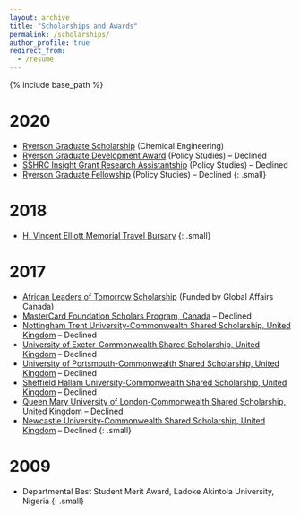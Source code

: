 ```yaml
---
layout: archive
title: "Scholarships and Awards"
permalink: /scholarships/
author_profile: true
redirect_from:
  - /resume
---
```


{% include base_path %}

2020
======
* [Ryerson Graduate Scholarship](https://www.ryerson.ca/graduate/future-students/financing-your-studies/scholarships-awards/) (Chemical Engineering) 
* [Ryerson Graduate Development Award](https://www.ryerson.ca/graduate/future-students/financing-your-studies/scholarships-awards/ryerson-graduate-development/#:~:text=A%20Ryerson%20Graduate%20Development%20Award%20%28RGDA%29%20is%20a,non-merit-based%20award%20provided%20by%20an%20individual%20graduate%20program) (Policy Studies) – Declined
*	[SSHRC Insight Grant Research Assistantship](https://www.ryerson.ca/research/news-events/2020/07/sshrc-grants/) (Policy Studies) – Declined
* [Ryerson Graduate Fellowship](https://www.ryerson.ca/graduate/future-students/financing-your-studies/scholarships-awards/ryerson-graduate-fellowships/) (Policy Studies) – Declined
{: .small}

2018
======
* [H. Vincent Elliott Memorial Travel Bursary](https://gs.mcmaster.ca/program/health-and-society/#nav-scholarships)
{: .small}

2017
======
 * [African Leaders of Tomorrow Scholarship](https://cbie.ca/what-we-do/current-programs/african-leaders-of-tomorrow/) (Funded by Global Affairs Canada)
 * [MasterCard Foundation Scholars Program, Canada](https://mastercardfdn.org/all/scholars/) – Declined
 * [Nottingham Trent University-Commonwealth Shared Scholarship, United Kingdom](https://www.ntu.ac.uk/international/scholarships-and-fees/scholarships/other-funding) – Declined
 * [University of Exeter-Commonwealth Shared Scholarship, United Kingdom](https://www.exeter.ac.uk/studying/funding/award/?id=3616) – Declined
 * [University of Portsmouth-Commonwealth Shared Scholarship, United Kingdom](https://www.port.ac.uk/study/international-students/funding/scholarships) – Declined
 * [Sheffield Hallam University-Commonwealth Shared Scholarship, United Kingdom](https://www.shu.ac.uk/international/fees-scholarships-and-discounts/scholarships-discounts-and-bursaries/commonwealth-shared-scholarship-scheme) – Declined
 * [Queen Mary University of London-Commonwealth Shared Scholarship, United Kingdom](https://www.qmul.ac.uk/scholarships/database/) – Declined
 * [Newcastle University-Commonwealth Shared Scholarship, United Kingdom](https://www.ncl.ac.uk/postgraduate/funding/sources/internationalnoneustudents/cwsss.html) – Declined
 {: .small}

2009
======
 * Departmental Best Student Merit Award, Ladoke Akintola University, Nigeria
 {: .small}
